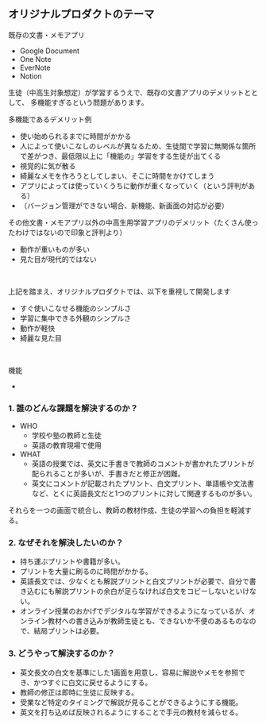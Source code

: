 ## オリジナルプロダクトのテーマ

既存の文書・メモアプリ
- Google Document
- One Note
- EverNote
- Notion

生徒（中高生対象想定）が学習するうえで、既存の文書アプリのデメリットととして、
多機能すぎるという問題があります。

多機能であるデメリット例
- 使い始められるまでに時間がかかる
- 人によって使いこなしのレベルが異なるため、生徒間で学習に無関係な箇所で差がつき、最低限以上に「機能の」学習をする生徒が出てくる
- 視覚的に気が散る
- 綺麗なメモを作ろうとしてしまい、そこに時間をかけてしまう
- アプリによっては使っていくうちに動作が重くなっていく（という評判がある）
- （バージョン管理ができない場合、新機能、新画面の対応が必要）

その他文書・メモアプリ以外の中高生用学習アプリのデメリット（たくさん使ったわけではないので印象と評判より）
- 動作が重いものが多い
- 見た目が現代的ではない

<br>

上記を踏まえ、オリジナルプロダクトでは、以下を重視して開発します
- すぐ使いこなせる機能のシンプルさ
- 学習に集中できる外観のシンプルさ
- 動作が軽快
- 綺麗な見た目

<br>

機能

-




### 1. 誰のどんな課題を解決するのか？
  - WHO
    - 学校や塾の教師と生徒
    - 英語の教育現場で使用
  - WHAT  
     - 英語の授業では、英文に手書きで教師のコメントが書かれたプリントが配られることが多いが、手書きだと修正が困難。
     - 英文にコメントが記載されたプリント、白文プリント、単語帳や文法書など、とくに英語長文だと1つのプリントに対して関連するものが多い。  
  
  それらを一つの画面で統合し、教師の教材作成、生徒の学習への負担を軽減する。

### 2. なぜそれを解決したいのか？
- 持ち運ぶプリントや書籍が多い。
- プリントを大量に刷るのに時間がかかる。
- 英語長文では、少なくとも解説プリントと白文プリントが必要で、自分で書き込むにも解説プリントの余白が足らなければ白文をコピーしないといけない。
- オンライン授業のおかげでデジタルな学習ができるようになっているが、オンライン教材への書き込みが教師生徒とも、できないか不便のあるものなので、結局プリントは必要。

### 3. どうやって解決するのか？
- 英文長文の白文を基準にした1画面を用意し、容易に解説やメモを参照でき、かつすぐに白文に戻せるようにする。
- 教師の修正は即時に生徒に反映する。
- 受業など特定のタイミングで解説が見ることができるようにする機能。
- 英文を打ち込めば反映されるようにすることで手元の教材を減らせる。